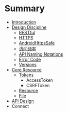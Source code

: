 # Summary

* [Introduction](README.md)
* [Design Discipline](design-discipline.md)
  * [RESTful](design-discipline/restful.md)
  * [HTTPS](design-discipline/https.md)
  * [AndroidHttpsSafe](androidhttpssafe.md)
  * [访问频率](design-discipline/fang-wen-pin-lv.md)
  * [API Naming Notations](design-discipline/api-naming-notations.md)
  * [Error Code](design-discipline/error-code.md)
  * [Versions](design-discipline/versions.md)
* [Core Resource](core-resource.md)
  * [Tokens](core-resource/tokens.md)
    * AccessToken
    * CSRFToken
  * [Resource](core-resource/resource.md)
  * [File](core-resource/file.md)
* [API Design](api-design.md)
* Connect


